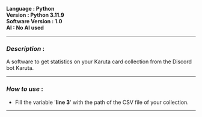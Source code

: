 **Language : Python**  
**Version : Python 3.11.9**  
**Software Version : 1.0**  
**AI : No AI used**   

---
### *Description* :   
A software to get statistics on your Karuta card collection from the Discord bot Karuta.   
   
---
### *How to use* :   
- Fill the variable '**line 3**' with the path of the CSV file of your collection.
---
